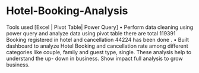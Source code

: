 # Hotel-Booking-Analysis
Tools used [Excel | Pivot Table| Power Query]
•	Perform data cleaning using power query and analyze data using pivot table there are total 119391 Booking registered in hotel and cancellation 44224 has been done . 
•	Built dashboard to analyze Hotel Booking and cancellation rate among different categories like couple, family and guest type, single.  These analysis help to understand the up- down in business. Show impact full analysis to grow business. 
